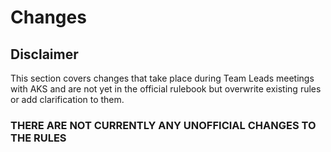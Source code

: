 # Changes

## Disclaimer

This section covers changes that take place during Team Leads meetings with AKS and are not yet in the official rulebook but overwrite existing rules or add clarification to them.

### THERE ARE NOT CURRENTLY ANY UNOFFICIAL CHANGES TO THE RULES